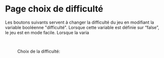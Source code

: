 # Page choix de difficulté

Les boutons suivants servent à changer la difficulté du jeu en modifiant la variable booléenne "difficulté". Lorsque cette variable est définie sur “false”, le jeu est en mode facile. Lorsque la varia

<figure><img src="../../../../.gitbook/assets/Capture d’écran 2024-06-27 à 15.46.36.png" alt="" width="347"><figcaption><p>Choix de la difficulté:</p></figcaption></figure>
